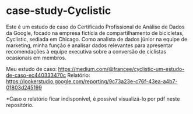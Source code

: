 # case-study-Cyclistic

Este é um estudo de caso do Certificado Profissional de Análise de Dados da Google, focado na empresa fictícia de compartilhamento de bicicletas, Cyclistic, sediada em Chicago. Como analista de dados júnior na equipe de marketing, minha função é analisar dados relevantes para apresentar recomendações à equipe executiva sobre a conversão de ciclistas ocasionais em membros.

Meu estudo de caso: https://medium.com/@francee/cyclistic-um-estudo-de-caso-ec440333470c
Relatório: https://lookerstudio.google.com/reporting/9c73a23e-c76f-43ea-a4b7-01803d245199

*Caso o relatório ficar indisponível, é possível visualizá-lo por pdf neste repositório.
